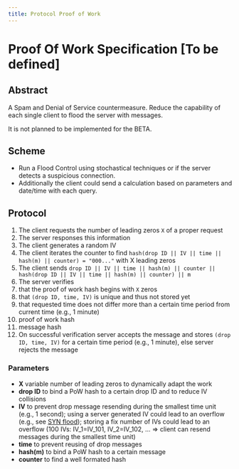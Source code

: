 ```yaml
---
title: Protocol Proof of Work
---
```

# Proof Of Work Specification **[To be defined]**

## Abstract

A Spam and Denial of Service countermeasure. Reduce the capability of each single client to flood the server with messages.

It is not planned to be implemented for the BETA.

## Scheme

* Run a Flood Control using stochastical techniques or if the server detects a suspicious connection.
* Additionally the client could send a calculation based on parameters and date/time with each query.

##  Protocol

1. The client requests the number of leading zeros `X` of a proper request
1. The server responses this information
1. The client generates a random IV
1. The client iterates the counter to find `hash(drop ID || IV || time || hash(m) || counter) = "000..."` with X leading zeros
1. The client sends `drop ID || IV || time || hash(m) || counter || hash(drop ID || IV || time || hash(m) || counter) || m`
1. The server verifies
  1. that the proof of work hash begins with `X` zeros
  1. that `(drop ID, time, IV)` is unique and thus not stored yet
  1. that requested time does not differ more than a certain time period from current time (e.g., 1 minute)
  1. proof of work hash
  1. message hash
1. On successful verification server accepts the message and stores `(drop ID, time, IV)` for a certain time period (e.g., 1 minute), else server rejects the message

### Parameters

* **X** variable number of leading zeros to dynamically adapt the work
* **drop ID** to bind a PoW hash to a certain drop ID and to reduce IV collisions
* **IV** to prevent drop message resending during the smallest time unit (e.g., 1 second);
  using a server generated IV could lead to an overflow (e.g., see [SYN flood](https://en.wikipedia.org/wiki/SYN_flood));
  storing a fix number of IVs could lead to an overflow (100 IVs: IV_1=IV_101, IV_2=IV_102, ... => client can resend messages during the smallest time unit)
* **time** to prevent reusing of drop messages
* **hash(m)** to bind a PoW hash to a certain message
* **counter** to find a well formated hash